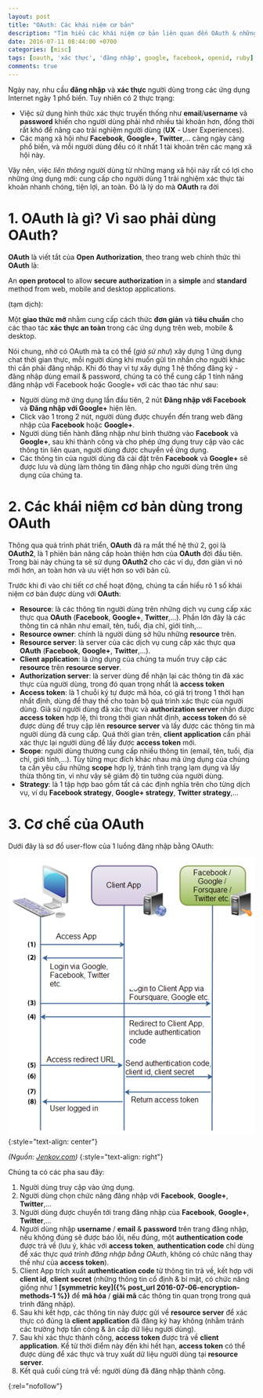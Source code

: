 ```yaml
---
layout: post
title: "OAuth: Các khái niệm cơ bản"
description: "Tìm hiểu các khái niệm cơ bản liên quan đến OAuth & những ứng dụng quan trọng"
date: 2016-07-11 08:44:00 +0700
categories: [misc]
tags: [oauth, 'xác thực', 'đăng nhập', google, facebook, openid, ruby]
comments: true
---
```


Ngày nay, nhu cầu **đăng nhập** và **xác thực** người dùng trong các ứng dụng Internet ngày 1 phổ biến. Tuy nhiên có 2 thực trạng:

* Việc sử dụng hình thức xác thực truyền thống như **email**/**username** và **password** khiến cho người dùng phải nhớ nhiều tài khoản hơn, đồng thời rất khó để nâng cao trải nghiệm người dùng (**UX** - User Experiences).
* Các mạng xã hội như **Facebook**, **Google+**, **Twitter**,... càng ngày càng phổ biến, và mỗi người dùng đều có ít nhất 1 tài khoản trên các mạng xã hội này.

Vậy nên, việc *liên thông* người dùng từ những mạng xã hội này rất có lợi cho những ứng dụng mới: cung cấp cho người dùng 1 trải nghiệm xác thực tài khoản nhanh chóng, tiện lợi, an toàn. Đó là lý do mà **OAuth** ra đời

# 1. OAuth là gì? Vì sao phải dùng OAuth? #

**OAuth** là viết tắt của **Open Authorization**, theo trang web chính thức thì **OAuth** là:

  An **open protocol** to allow **secure authorization** in a **simple** and **standard** method from web, mobile and desktop applications.

(tạm dịch):

  Một **giao thức mở** nhằm cung cấp cách thức **đơn giản** và **tiêu chuẩn** cho các thao tác **xác thực an toàn** trong các ứng dụng trên web, mobile & desktop.

Nói chung, nhờ có OAuth mà ta có thể (*giả sử như*) xây dựng 1 ứng dụng chat thời gian thực, mỗi người dùng khi muốn gửi tin nhắn cho người khác thì cần phải đăng nhập. Khi đó thay vì tự xây dựng 1 hệ thống đăng ký - đăng nhập dùng email & password, chúng ta có thể cung cấp 1 tính năng đăng nhập với Facebook hoặc Google+ với các thao tác như sau:

* Người dùng mở ứng dụng lần đầu tiên, 2 nút **Đăng nhập với Facebook** và **Đăng nhập với Google+** hiện lên.
* Click vào 1 trong 2 nút, người dùng được chuyển đến trang web đăng nhập của **Facebook** hoặc **Google+**.
* Người dùng tiến hành đăng nhập như bình thường vào **Facebook** và **Google+**, sau khi thành công và cho phép ứng dụng truy cập vào các thông tin liên quan, người dùng được chuyển về ứng dụng.
* Các thông tin của người dùng đã cài đặt trên **Facebook** và **Google+** sẽ được lưu và dùng làm thông tin đăng nhập cho người dùng trên ứng dụng của chúng ta.

# 2. Các khái niệm cơ bản dùng trong OAuth #

Thông qua quá trình phát triển, **OAuth** đã ra mắt thế hệ thứ 2, gọi là **OAuth2**, là 1 phiên bản nâng cấp hoàn thiện hơn của **OAuth** đời đầu tiên. Trong bài này chúng ta sẽ sử dụng **OAuth2** cho các ví dụ, đơn giản vì nó mới hơn, an toàn hơn và ưu việt hơn so với bản cũ.

Trước khi đi vào chi tiết cơ chế hoạt động, chúng ta cần hiểu rõ 1 số khái niệm cơ bản được dùng với **OAuth**:

* **Resource**: là các thông tin người dùng trên những dịch vụ cung cấp xác thực qua **OAuth** (**Facebook**, **Google+**, **Twitter**,...). Phần lớn đây là các thông tin cá nhân như email, tên, tuổi, địa chỉ, giới tính,...
* **Resource owner**: chính là người dùng sở hữu những **resource** trên.
* **Resource server**: là server của các dịch vụ cung cấp xác thực qua **OAuth** (**Facebook**, **Google+**, **Twitter**,...).
* **Client application**: là ứng dụng của chúng ta muốn truy cập các **resource** trên **resource server**.
* **Authorization server**: là server dùng để nhận lại các thông tin đã xác thực của người dùng, trong đó quan trọng nhất là **access token**
* **Access token**: là 1 chuỗi ký tự được mã hóa, có giá trị trong 1 thời hạn nhất định, dùng để thay thế cho toàn bộ quá trình xác thực của người dùng. Giả sử người dùng đã xác thực và **authorization server** nhận được **access token** hợp lệ, thì trong thời gian nhất định, **access token** đó sẽ được dùng để truy cập lên **resource server** và lấy được các thông tin mà người dùng đã cung cấp. Quá thời gian trên, **client application** cần phải xác thực lại người dùng để lấy được **access token** mới.
* **Scope**: người dùng thường cung cấp nhiều thông tin (email, tên, tuổi, địa chỉ, giới tính,...). Tùy từng mục đích khác nhau mà ứng dụng của chúng ta cần yêu cầu những **scope** hợp lý, tránh tình trạng lạm dụng và lấy thừa thông tin, vì như vậy sẽ giảm độ tin tưởng của người dùng.
* **Strategy**: là 1 tập hợp bao gồm tất cả các định nghĩa trên cho từng dịch vụ, ví dụ **Facebook strategy**, **Google+ strategy**, **Twitter strategy**,...

# 3. Cơ chế của OAuth #

Dưới đây là sơ đồ user-flow của 1 luồng đăng nhập bằng OAuth:

![Cơ chế làm việc của OAuth][oauth-mechanism]
{:style="text-align: center"}

*(Nguồn: [Jenkov.com][jenkov-com])*
{:style="text-align: right"}

Chúng ta có các pha sau đây:

1. Người dùng truy cập vào ứng dụng.
2. Người dùng chọn chức năng đăng nhập với **Facebook**, **Google+**, **Twitter**,...
3. Người dùng được chuyển tới trang đăng nhập của **Facebook**, **Google+**, **Twitter**,...
4. Người dùng nhập **username** / **email** & **password** trên trang đăng nhập, nếu không đúng sẽ được báo lỗi, nếu đúng, một **authentication code** được trả về (lưu ý, khác với **access token**, **authentication code** chỉ dùng để xác thực *quá trình đăng nhập bằng OAuth*, không có chức năng thay thế như của **access token**).
5. Client App trích xuất **authentication code** từ thông tin trả về, kết hợp với **client id**, **client secret** (những thông tin cố định & bí mật, có chức năng giống như 1 **[symmetric key]({% post_url 2016-07-06-encryption-methods-1 %})** để **mã hóa** / **giải mã** các thông tin quan trọng trong quá trình đăng nhập).
6. Sau khi kết hợp, các thông tin này được gửi về **resource server** để xác thực có đúng là **client application** đã đăng ký hay không (nhằm tránh các trường hợp tấn công & ăn cắp dữ liệu người dùng).
7. Sau khi xác thực thành công, **access token** được trả về **client application**. Kể từ thời điểm này đến khi hết hạn, **access token** có thể được dùng để xác thực và truy xuất dữ liệu người dùng tại **resource server**.
8. Kết quả cuối cùng trả về: người dùng đã đăng nhập thành công.

[oauth-mechanism]: /assets/media/posts/misc/2016-07-11-oauth-mechanism.png
[jenkov-com]: http://tutorials.jenkov.com/oauth2/overview.html
{:rel="nofollow"}